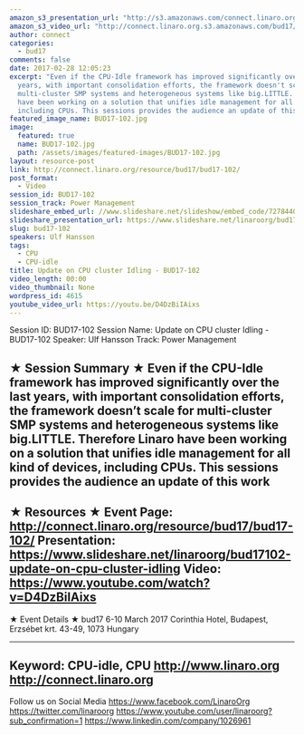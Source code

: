 ```yaml
---
amazon_s3_presentation_url: "http://s3.amazonaws.com/connect.linaro.org/bud17/Presentations/BUD17-102%20-%20Update%20on%20CPU%20cluster%20idling.pdf"
amazon_s3_video_url: "http://connect.linaro.org.s3.amazonaws.com/bud17/Videos/Monday/BUD17-102%20Update%20on%20CPU%20cluster%20idling.mp4"
author: connect
categories:
  - bud17
comments: false
date: 2017-02-28 12:05:23
excerpt: "Even if the CPU-Idle framework has improved significantly over the last
  years, with important consolidation efforts, the framework doesn't scale for
  multi-cluster SMP systems and heterogeneous systems like big.LITTLE. Therefore Linaro
  have been working on a solution that unifies idle management for all kind of devices,
  including CPUs. This sessions provides the audience an update of this work"
featured_image_name: BUD17-102.jpg
image:
  featured: true
  name: BUD17-102.jpg
  path: /assets/images/featured-images/BUD17-102.jpg
layout: resource-post
link: http://connect.linaro.org/resource/bud17/bud17-102/
post_format:
  - Video
session_id: BUD17-102
session_track: Power Management
slideshare_embed_url: //www.slideshare.net/slideshow/embed_code/72784407
slideshare_presentation_url: https://www.slideshare.net/linaroorg/bud17102-update-on-cpu-cluster-idling
slug: bud17-102
speakers: Ulf Hansson
tags:
  - CPU
  - CPU-idle
title: Update on CPU cluster Idling - BUD17-102
video_length: 00:00
video_thumbnail: None
wordpress_id: 4615
youtube_video_url: https://youtu.be/D4DzBiIAixs
---
```


Session ID: BUD17-102
Session Name: Update on CPU cluster Idling - BUD17-102
Speaker: Ulf Hansson
Track: Power Management

★ Session Summary ★
Even if the CPU-Idle framework has improved significantly over the last years, with important consolidation efforts, the framework doesn’t scale for multi-cluster SMP systems and heterogeneous systems like big.LITTLE. Therefore Linaro have been working on a solution that unifies idle management for all kind of devices, including CPUs. This sessions provides the audience an update of this work
---------------------------------------------------
★ Resources ★
Event Page: http://connect.linaro.org/resource/bud17/bud17-102/
Presentation: https://www.slideshare.net/linaroorg/bud17102-update-on-cpu-cluster-idling
Video: https://www.youtube.com/watch?v=D4DzBiIAixs
---------------------------------------------------

★ Event Details ★
bud17
6-10 March 2017
Corinthia Hotel, Budapest,
Erzsébet krt. 43-49,
1073 Hungary

---------------------------------------------------
Keyword: CPU-idle, CPU
http://www.linaro.org
http://connect.linaro.org
---------------------------------------------------
Follow us on Social Media
https://www.facebook.com/LinaroOrg
https://twitter.com/linaroorg
https://www.youtube.com/user/linaroorg?sub_confirmation=1
https://www.linkedin.com/company/1026961
